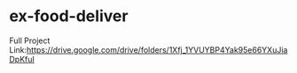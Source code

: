 # ex-food-deliver

Full Project Link:https://drive.google.com/drive/folders/1Xfj_1YVUYBP4Yak95e66YXuJiaDpKfuI
